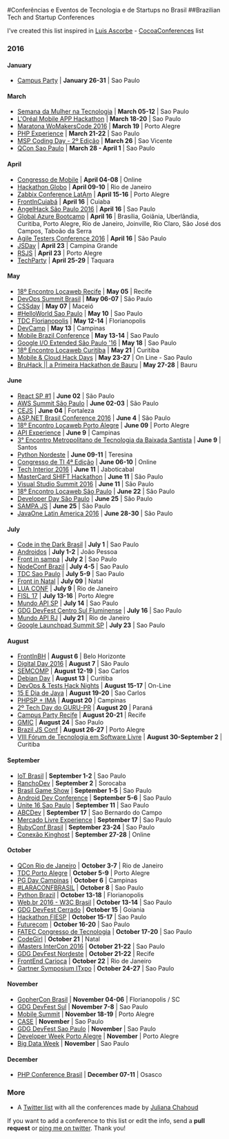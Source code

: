 ﻿#Conferências e Eventos de Tecnologia e de Startups no Brasil
##Brazilian Tech and Startup Conferences

I’ve created this list inspired in [Luis Ascorbe](https://twitter.com/lascorbe) - [CocoaConferences](https://github.com/Lascorbe/CocoaConferences) list

### 2016

#### January

* [Campus Party](http://brasil.campus-party.org/) | **January 26-31** | Sao Paulo

#### March

* [Semana da Mulher na Tecnologia](http://semanadamulhernatecnologia.com.br/) | **March 05-12** | Sao Paulo
* [L'Oréal Mobile APP Hackathon](http://www.beautyhack.com.br) | **March 18-20** | Sao Paulo
* [Maratona WoMakersCode 2016](http://www.eventick.com.br/maratona-wmc16) | **March 19** | Porto Alegre
* [PHP Experience](http://phpexperience.imasters.com.br) | **March 21-22** | Sao Paulo
* [MSP Coding Day - 2º Edição](https://www.eventbrite.com.br/e/msp-coding-day-2o-edicao-tickets-23619938873) | **March 26** | Sao Vicente
* [QCon Sao Paulo](http://qconsp.com/) | **March 28 - April 1** | Sao Paulo

#### April

* [Congresso de Mobile](http://congressodemobile.com.br) | **April 04-08** | Online
* [Hackathon Globo](http://hackathonglobo.com) | **April 09-10** | Rio de Janeiro
* [Zabbix Conference LatAm](http://www.zabbix.com/conference_latam_2016.php) | **April 15-16** | Porto Alegre
* [FrontInCuiabá](http://frontincuiaba.com.br/) | **April 16** | Cuiaba
* [AngelHack São Paulo 2016](https://www.eventbrite.com/e/angelhack-sao-paulo-2016-tickets-22430203342) | **April 16** | Sao Paulo
* [Global Azure Bootcamp](http://global.azurebootcamp.net) | **April 16** |  Brasília, Goiânia, Uberlândia, Curitiba, Porto Alegre, Rio de Janeiro, Joinville, Rio Claro, São José dos Campos, Taboão da Serra
* [Agile Testers Conference 2016](http://conferencia.agiletesters.com.br/) | **April 16** |  São Paulo
* [JSDay](http://jsday.com.br/) | **April 23** | Campina Grande
* [RSJS](http://rsjs.org/2016/) | **April 23** | Porto Alegre
* [TechParty](http://techparty.faccat.br/) | **April 25-29** | Taquara


#### May

* [18º Encontro Locaweb Recife](http://eventos.locaweb.com.br/18o-encontro-locaweb-recife/) | **May 05** | Recife
* [DevOps Summit Brasil](http://www.devopssummitbrasil.com/) | **May 06-07** | São Paulo
* [CSSday](http://cssday.com.br/) | **May 07** | Maceió
* [#HelloWorld Sao Paulo](https://helloworldsaopaulo.splashthat.com/) | **May 10** | Sao Paulo
* [TDC Florianopolis](http://www.thedevelopersconference.com.br/) | **May 12-14** | Florianopolis
* [DevCamp](http://www.devcamp.com.br/) | **May 13** | Campinas
* [Mobile Brazil Conference](http://mobilebrazilconference.com.br/) | **May 13-14** | Sao Paulo
* [Google I/O Extended São Paulo '16](https://events.withgoogle.com/google-io-extended-sao-paulo-16/) | **May 18** | Sao Paulo
* [18º Encontro Locaweb Curitiba](http://eventos.locaweb.com.br/18o-encontro-locaweb-curitiba/) | **May 21** | Curitiba
* [Mobile & Cloud Hack Days](http://mobilecloud.azurewebsites.net/) | **May 23-27** | On Line - Sao Paulo
* [BruHack || a Primeira Hackathon de Bauru](http://www.bruhack.com) | **May 27-28** | Bauru

#### June

* [React SP #1](http://www.meetup.com/pt-BR/ReactJS-SP/events/231394695/) | **June 02** | São Paulo
* [AWS Summit São Paulo](https://aws.amazon.com/pt/summits/sao-paulo/) | **June 02-03** | São Paulo
* [CEJS](http://www.cejs.com.br/) | **June 04** | Fortaleza
* [ASP.NET Brasil Conference 2016](http://www.aspnetbr.com/) | **June 4** | São Paulo
* [18º Encontro Locaweb Porto Alegre](http://eventos.locaweb.com.br/18o-encontro-locaweb-porto-alegre/) | **June 09** | Porto Alegre
* [API Experience](http://www.apiexperience.com.br/) | **June 9** | Campinas
* [3° Encontro Metropolitano de Tecnologia da Baixada Santista](https://doity.com.br/3emtbs) | **June 9** | Santos
* [Python Nordeste](http://2016.pythonnordeste.org/) | **June 09-11** | Teresina
* [Congresso de TI 4ª Edição](http://congressodeti.com.br/) | **June 06-10** | Online
* [Tech Interior 2016](http://techinterior.com.br/) | **June 11** | Jaboticabal
* [MasterCard SHIFT Hackathon](http://www.mastercardshift.com/) | **June 11** | São Paulo
* [Visual Studio Summit 2016](http://www.visualstudiosummit.com.br/) | **June 11** | São Paulo
* [18º Encontro Locaweb São Paulo](http://eventos.locaweb.com.br/18o-encontro-locaweb-sao-paulo/) | **June 22** | São Paulo
* [Developer Day São Paulo](http://womakerscode.org/developer-day-sao-paulo.html) | **June 25** | São Paulo
* [SAMPA JS](http://sampajs.site/) | **June 25** | São Paulo
* [JavaOne Latin America 2016](https://www.oracle.com/br/javaone/index.html) | **June 28-30** | São Paulo

#### July
* [Code in the Dark Brasil](http://www.codeinthedark.com.br/) | **July 1** | Sao Paulo
* [Androidos](http://www.androidosday.com/) | **July 1-2** | João Pessoa
* [Front in sampa](http://frontinsampa.com.br/) | **July 2** | Sao Paulo
* [NodeConf Brazil](http://brazil.nodeconf.com/) | **July 4-5** | Sao Paulo
* [TDC Sao Paulo](http://www.thedevelopersconference.com.br/) | **July 5-9** | Sao Paulo
* [Front in Natal](http://www.eventick.com.br/frontinnatal) | **July 09** | Natal
* [LUA CONF](http://luaconf.com/) | **July 9** | Rio de Janeiro
* [FISL 17](http://softwarelivre.org/fisl17) | **July 13-16** | Porto Alegre
* [Mundo API SP](http://www.mundoapi.net/) | **July 14** | Sao Paulo
* [GDG DevFest Centro Sul Fluminense](http://www.eventick.com.br/gdg-devfest-centro-sul-flumine) | **July 16** | Sao Paulo
* [Mundo API RJ](http://www.mundoapi.net/) | **July 21** | Rio de Janeiro
* [Google Launchpad Summit SP](https://events.withgoogle.com/google-launchpad-summit-sao-paulo-23-de-julho/) | **July 23** | Sao Paulo


#### August
* [FrontInBH](http://frontinbh.com.br/) | **August 6** | Belo Horizonte
* [Digital Day 2016](https://digitalday.ciandt.com/sp/) | **August 7** | São Paulo
* [SEMCOMP](https://semcomp.icmc.usp.br) | **August 12-19** | Sao Carlos
* [Debian Day](http://softwarelivre.org/debianday2016-curitiba) | **August 13** | Curitiba
* [DevOps & Tests Hack Nights](http://devopstestshacknights.azurewebsites.net/) | **August 15-17** | On-Line
* [15 E Dia de Java](http://www32.dc.ufscar.br/diadejava) | **August 19-20** | Sao Carlos
* [PHPSP + IMA](https://credencial.imasters.com.br/phpspima) | **August 20** | Campinas
* [2º Tech Day do GURU-PR](http://www.gurupr.org//eventos/2-tech-day-do-guru-pr) | **August 20** | Paraná
* [Campus Party Recife](http://recife.campus-party.org) | **August 20-21** | Recife
* [GMIC](http://saopaulo.thegmic.com/) | **August 24** | Sao Paulo
* [Brazil JS Conf](https://braziljs.org/conf) | **August 26-27** | Porto Alegre
* [VIII Fórum de Tecnologia em Software Livre](http://ftsl.org.br/) | **August 30-September 2** | Curitiba

#### September

* [IoT Brasil](http://iotbrasil.org.br/) | **September 1-2** | Sao Paulo
* [RanchoDev](http://www.ranchodev.com.br/) | **September 2** | Sorocaba
* [Brasil Game Show](http://www.brasilgameshow.com.br) | **September 1-5** | Sao Paulo
* [Android Dev Conference](http://androidconference.com.br/) | **September 5-6** | Sao Paulo
* [Unite 16 Sao Paulo](https://unite.unity.com/2016/sao-paulo) | **September 11** | Sao Paulo
* [ABCDev](http://2016.abcdevelopers.org/) | **September 17** | Sao Bernardo do Campo
* [Mercado Livre Experience](http://mercadolivreexperience.com.br/2016/) | **September 17** | Sao Paulo
* [RubyConf Brasil](http://www.rubyconf.com.br/) | **September 23-24** | Sao Paulo
* [Conexão Kinghost](http://www.conexaokinghost.com.br/) | **September 27-28** | Online

#### October

* [QCon Rio de Janeiro](http://qconrio.com/) | **October 3-7** | Rio de Janeiro
* [TDC Porto Alegre](http://www.thedevelopersconference.com.br/) | **October 5-9** | Porto Alegre
* [PG Day Campinas](http://pgdaycampinas.com.br/) | **October 6** | Campinas
* [#LARACONFBRASIL](http://laraconfbrasil.com.br/) | **October 8** | Sao Paulo
* [Python Brazil](http://2016.pythonbrasil.org.br/) | **October 13-18** | Florianopolis
* [Web.br 2016 - W3C Brasil](http://conferenciaweb.w3c.br/) | **October 13-14** | Sao Paulo
* [GDG DevFest Cerrado](http://devfestcerrado.com.br) | **October 15** | Goiania
* [Hackathon FIESP](http://hotsite.fiesp.com.br/hackathon/) | **October 15-17** | Sao Paulo
* [Futurecom](http://en.futurecom.com.br/) | **October 16-20** | Sao Paulo
* [FATEC Congresso de Tecnologia](http://congresso.fatecsp.br/) | **October 17-20** | Sao Paulo
* [CodeGirl](http://euvou.codegirl.com.br/) | **October 21** | Natal
* [iMasters InterCon 2016](http://intercon.imasters.com.br) | **October 21-22** | Sao Paulo
* [GDG DevFest Nordeste](https://devfestne.com.br/) | **October 21-22** | Recife
* [FrontEnd Carioca](http://frontendcarioca.com.br/) | **October 22** | Rio de Janeiro
* [Gartner Symposium ITxpo](http://www.gartner.com/events/la/brazil-symposium) | **October 24-27** | Sao Paulo

#### November

* [GopherCon Brasil](https://2016.gopherconbr.org/) | **November 04-06** | Florianopolis / SC 
* [GDG DevFest Sul](http://devfestsul.com.br/) | **November 7-8** | Sao Paulo
* [Mobile Summit](http://www.msummit.com.br/) | **November 18-19** | Porto Alegre
* [CASE](http://case.abstartups.com.br/) | **November** | Sao Paulo
* [GDG DevFest Sao Paulo](http://sp.devfest.com.br/) | **November** | Sao Paulo
* [Developer Week Porto Alegre](http://developerweek.imasters.com.br/porto-alegre/) | **November** | Porto Alegre
* [Big Data Week](http://bigdataweek.com.br/) | **November** | Sao Paulo

#### December

* [PHP Conference Brasil](http://phpconference.com.br) | **December 07-11** | Osasco


### More
* A [Twitter list](https://twitter.com/jchahoud/lists/brconferences) with all the conferences made by [Juliana Chahoud](https://twitter.com/jchahoud)

If you want to add a conference to this list or edit the info, send a **pull request** or [ping me on twitter](https://twitter.com/jchahoud). Thank you!
